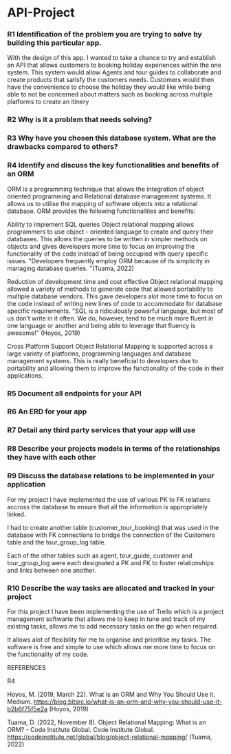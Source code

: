# API-Project

### R1	Identification of the problem you are trying to solve by building this particular app.

With the design of this app. I wanted to take a chance to try and establish an API that allows customers to booking holiday experiences within the one system. This system would allow Agents and tour guides to collaborate and create products that satisfy the customers needs. Customers would then have the convenience to choose the holiday they would like while being able to not be concerned about matters such as booking across multiple platforms to create an itinery 


### R2	Why is it a problem that needs solving?
### R3	Why have you chosen this database system. What are the drawbacks compared to others?

### R4	Identify and discuss the key functionalities and benefits of an ORM

ORM is a programming technique that allows the integration of object oriented programming and Relational database management systems. It allows us to utilise the mapping of software objects into a relational database. ORM provides the following functionalities and benefits:

Ability to implement SQL queries
Object relational mapping allows programmers to use object - oriented language to create and query their databases. This allows the queries to be written in simpler methods on objects and gives developers more time to focus on improving the functionality of the code instead of being occupied with query specific issues. "Developers frequently employ ORM because of its simplicity in managing database queries. "(Tuama, 2022)

Reduction of development time and cost effective
Object relational mapping allowed a variety of methods to generate code that allowed portability to multiple database vendors. This gave developers alot more time to focus on the code instead of writing new lines of code to accommodate for database specific requirements. "SQL is a ridiculously powerful language, but most of us don’t write in it often. We do, however, tend to be much more fluent in one language or another and being able to leverage that fluency is awesome!" (Hoyos, 2019)

Cross Platform Support
Object Relational Mapping is supported across a large variety of platforms, programming languages and database management systems. This is really beneficial to developers due to portability and allowing them to improve the functionality of the code in their applications.

### R5	Document all endpoints for your API
### R6	An ERD for your app
### R7	Detail any third party services that your app will use
### R8	Describe your projects models in terms of the relationships they have with each other
### R9	Discuss the database relations to be implemented in your application

For my project I have implemented the use of various PK to FK relations accross the database to ensure that all the information is appropriately linked. 

I had to create another table (customer_tour_booking) that was used in the database with FK connections to bridge the connection of the Customers table and the tour_group_log table.

Each of the other tables such as agent, tour_guide, customer and tour_group_log were each designated a PK and FK to foster relationships and links between one another.

### R10	Describe the way tasks are allocated and tracked in your project

For this project I have been implementing the use of Trello which is a project management softwarte that allows me to keep in tune and track of my existing tasks, allows me to add necessary tasks on the go when required. 

It allows alot of flexibility for me to organise and prioritise my tasks. The software is free and simple to use which allows me more time to focus on the functionality of my code. 

REFERENCES

R4

Hoyos, M. (2019, March 22). What is an ORM and Why You Should Use it. Medium. https://blog.bitsrc.io/what-is-an-orm-and-why-you-should-use-it-b2b6f75f5e2a
(Hoyos, 2019)

Tuama, D. (2022, November 8). Object Relational Mapping: What is an ORM? - Code Institute Global. Code Institute Global. https://codeinstitute.net/global/blog/object-relational-mapping/
(Tuama, 2022)